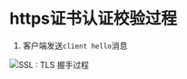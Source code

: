 # https证书认证校验过程

1.   客户端发送`client hello`消息

![SSL : TLS 握手过程](/Users/wwt13/Documents/Notes/assets/bVbCCMD.png)